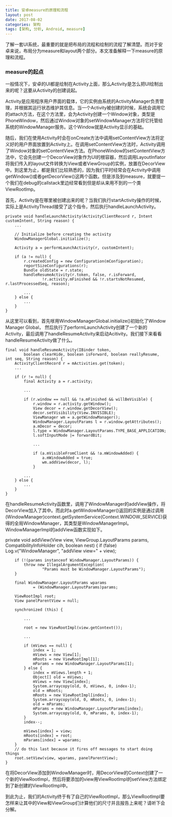 ```yaml
---
title: 安卓measure的原理和流程
layout: post
date: 2017-08-02
categories: 架构
tags: [架构, 分析, Android, measure]
---
```


了解一套UI系统，最重要的就是把布局的流程和绘制的流程了解清楚。而对于安卓来说，布局分为measure和layout两个部分。本文准备解释一下measure的原理和流程。
  
### measure的起点
一般情况下，安卓的UI都是绘制在Activity上面，那么Activity是怎么把UI绘制出来的呢？这要从Activity的创建说起。
  
Activity是应用程序用户界面的载体，它的实例由系统的ActivityManager负责管理，并根据其运行状态维护其信息。当一个Activity被创建的时候，系统会调用它的attach方法，在这个方法里，会为Activity创建一个Window对象，类型是PhoneWindow，然后通过Window对象的setWindowManager方法将它托管给系统的WindowManager服务。这个Window就是Activity显示的基础。
  
随后，我们在使用Activity时会在onCreate方法中调用setContentView方法将定义好的用户界面放置到Activity上。在调用setContentView方法时，Activity调用了Window对象的setContentView方法。在PhoneWindow的setContentView方法中，它会先创建一个DecorView对象作为UI的根容器，然后调用LayoutInflator将我们传入的layout文件转换为View或者ViewGroup的实例，放置在DecorView中。到这里为止，都是我们比较熟悉的，因为我们平时经常会在Activity中调用getWindow()或者getDecorView()这两个函数。但是涉及到measure，就要提一个我们在debug的callstack里边经常看到但是却从来用不到的一个类ViewRootImp。
  
首先，Activity是在哪里被创建出来的呢？当我们执行startActivity操作的时候，实际上是ActivityThread接受了这个指令，然后执行handleLaunchActivity。
  
    private void handleLaunchActivity(ActivityClientRecord r, Intent customIntent, String reason) {
        ...

        // Initialize before creating the activity
        WindowManagerGlobal.initialize();

        Activity a = performLaunchActivity(r, customIntent);

        if (a != null) {
            r.createdConfig = new Configuration(mConfiguration);
            reportSizeConfigurations(r);
            Bundle oldState = r.state;
            handleResumeActivity(r.token, false, r.isForward,
                    !r.activity.mFinished && !r.startsNotResumed, r.lastProcessedSeq, reason);

            ...
        } else {
            ...
        }
    }

从这里可以看到，首先嗲用WindowManagerGlobal.initialize()初始化了Window Manager Global， 然后执行了performLaunchActivity创建了一个新的Activity，最后调用了handleResumeActivity来启动Acitivity。我们接下来看看handleResumeActivity做了什么。
  
    final void handleResumeActivity(IBinder token,
            boolean clearHide, boolean isForward, boolean reallyResume, int seq, String reason) {
        ActivityClientRecord r = mActivities.get(token);
        ...

        if (r != null) {
            final Activity a = r.activity;

            ...

            if (r.window == null && !a.mFinished && willBeVisible) {
                r.window = r.activity.getWindow();
                View decor = r.window.getDecorView();
                decor.setVisibility(View.INVISIBLE);
                ViewManager wm = a.getWindowManager();
                WindowManager.LayoutParams l = r.window.getAttributes();
                a.mDecor = decor;
                l.type = WindowManager.LayoutParams.TYPE_BASE_APPLICATION;
                l.softInputMode |= forwardBit;
                
                ...

                if (a.mVisibleFromClient && !a.mWindowAdded) {
                    a.mWindowAdded = true;
                    wm.addView(decor, l);
                }

            ...
        } else {
            ...
        }
    }

在handleResumeActivity函数里，调用了WindowManager的addView操作，将DecorView加入了其中。而此时a.getWindowManager()返回的实例是通过调用(WindowManager)context.getSystemService(Context.WINDOW_SERVICE)获得的全局WindowManager，其类型是WindowManagerImpl。WindowManagerImpl的addView函数实现如下。
  

   private void addView(View view, ViewGroup.LayoutParams params,
            CompatibilityInfoHolder cih, boolean nest) {
        if (false) Log.v("WindowManager", "addView view=" + view);

        if (!(params instanceof WindowManager.LayoutParams)) {
            throw new IllegalArgumentException(
                    "Params must be WindowManager.LayoutParams");
        }

        final WindowManager.LayoutParams wparams
                = (WindowManager.LayoutParams)params;
        
        ViewRootImpl root;
        View panelParentView = null;
        
        synchronized (this) {
            
            ...
            
            root = new ViewRootImpl(view.getContext());
            
            ...
            
            if (mViews == null) {
                index = 1;
                mViews = new View[1];
                mRoots = new ViewRootImpl[1];
                mParams = new WindowManager.LayoutParams[1];
            } else {
                index = mViews.length + 1;
                Object[] old = mViews;
                mViews = new View[index];
                System.arraycopy(old, 0, mViews, 0, index-1);
                old = mRoots;
                mRoots = new ViewRootImpl[index];
                System.arraycopy(old, 0, mRoots, 0, index-1);
                old = mParams;
                mParams = new WindowManager.LayoutParams[index];
                System.arraycopy(old, 0, mParams, 0, index-1);
            }
            index--;

            mViews[index] = view;
            mRoots[index] = root;
            mParams[index] = wparams;
        }
        // do this last because it fires off messages to start doing things
        root.setView(view, wparams, panelParentView);
    }
  
在将DecorView添加到WindowManager时，用DecorView的Context创建了一个新的ViewRootImpl，然后将要添加的view用ViewRootImpl的setView方法绑定到了新创建的ViewRootImpl中。
  
到此为止，我们的Activity终于有了自己的ViewRootImpl，那么ViewRootImpl要怎样来让其中的View和ViewGroup们计算他们的尺寸并且报告上来呢？请听下会分解。